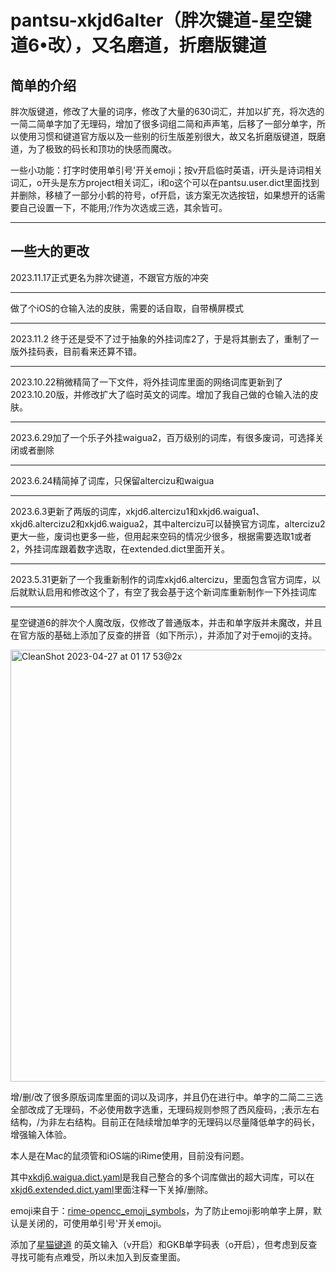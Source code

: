 # pantsu-xkjd6alter（胖次键道-星空键道6•改），又名磨道，折磨版键道

## 简单的介绍

胖次版键道，修改了大量的词序，修改了大量的630词汇，并加以扩充，将次选的一简二简单字加了无理码，增加了很多词组二简和声声笔，后移了一部分单字，所以使用习惯和键道官方版以及一些别的衍生版差别很大，故又名折磨版键道，既磨道，为了极致的码长和顶功的快感而魔改。

一些小功能：打字时使用单引号'开关emoji；按v开启临时英语，i开头是诗词相关词汇，o开头是东方project相关词汇，i和o这个可以在pantsu.user.dict里面找到并删除，移植了一部分小鹤的符号，of开启，该方案无次选按钮，如果想开的话需要自己设置一下，不能用;’/作为次选或三选，其余皆可。

---

## 一些大的更改


2023.11.17正式更名为胖次键道，不跟官方版的冲突

---

做了个iOS的仓输入法的皮肤，需要的话自取，自带横屏模式

---

2023.11.2 终于还是受不了过于抽象的外挂词库2了，于是将其删去了，重制了一版外挂码表，目前看来还算不错。

---

2023.10.22稍微精简了一下文件，将外挂词库里面的网络词库更新到了2023.10.20版，并修改扩大了临时英文的词库。增加了我自己做的仓输入法的皮肤。

---

2023.6.29加了一个乐子外挂waigua2，百万级别的词库，有很多废词，可选择关闭或者删除

---

2023.6.24精简掉了词库，只保留altercizu和waigua

---

2023.6.3更新了两版的词库，xkjd6.altercizu1和xkjd6.waigua1、xkjd6.altercizu2和xkjd6.waigua2，其中altercizu可以替换官方词库，altercizu2更大一些，废词也更多一些，但用起来空码的情况少很多，根据需要选取1或者2，外挂词库跟着数字选取，在extended.dict里面开关。

---

2023.5.31更新了一个我重新制作的词库xkjd6.altercizu，里面包含官方词库，以后就默认启用和修改这个了，有空了我会基于这个新词库重新制作一下外挂词库

---

星空键道6的胖次个人魔改版，仅修改了普通版本，并击和单字版并未魔改，并且在官方版的基础上添加了反查的拼音（如下所示），并添加了对于emoji的支持。

<img width="691" alt="CleanShot 2023-04-27 at 01 17 53@2x" src="https://user-images.githubusercontent.com/35480800/234622465-a25039ea-ef57-4c60-85d9-2d54ec208f0b.png">

增/删/改了很多原版词库里面的词以及词序，并且仍在进行中。单字的二简二三选全部改成了无理码，不必使用数字选重，无理码规则参照了西风瘦码，;表示左右结构，/为非左右结构。目前正在陆续增加单字的无理码以尽量降低单字的码长，增强输入体验。

本人是在Mac的鼠须管和iOS端的iRime使用，目前没有问题。

其中[xkdj6.waigua.dict.yaml](https://github.com/flappybriefs/xkjd6-alter/blob/main/xkjd6.waigua.dict.yaml)是我自己整合的多个词库做出的超大词库，可以在[xkjd6.extended.dict.yaml](https://github.com/flappybriefs/xkjd6-alter/blob/main/xkjd6.extended.dict.yaml)里面注释一下关掉/删除。

emoji来自于：[rime-opencc_emoji_symbols](https://github.com/rtransformation/rime-opencc_emoji_symbols)，为了防止emoji影响单字上屏，默认是关闭的，可使用单引号'开关emoji。

添加了[星猫键道](https://github.com/wzxmer/xkjd6-rime/tree/main) 的英文输入（v开启）和GKB单字码表（o开启），但考虑到反查寻找可能有点难受，所以未加入到反查里面。
